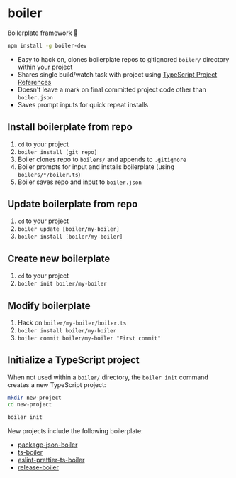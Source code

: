 # boiler

Boilerplate framework 🥘

```bash
npm install -g boiler-dev
```

- Easy to hack on, clones boilerplate repos to gitignored `boiler/` directory within your project
- Shares single build/watch task with project using [TypeScript Project References](https://github.com/boiler-dev/boiler/blob/master/typescriptlang.org/docs/handbook/project-references.html)
- Doesn't leave a mark on final committed project code other than `boiler.json`
- Saves prompt inputs for quick repeat installs

## Install boilerplate from repo

1. `cd` to your project
2. `boiler install [git repo]`
3. Boiler clones repo to `boilers/` and appends to `.gitignore`
4. Boiler prompts for input and installs boilerplate (using `boilers/*/boiler.ts`)
5. Boiler saves repo and input to `boiler.json`

## Update boilerplate from repo

1. `cd` to your project
2. `boiler update [boiler/my-boiler]`
3. `boiler install [boiler/my-boiler]`

## Create new boilerplate

1. `cd` to your project
2. `boiler init boiler/my-boiler`

## Modify boilerplate

1. Hack on `boiler/my-boiler/boiler.ts`
2. `boiler install boiler/my-boiler`
3. `boiler commit boiler/my-boiler "First commit"`

## Initialize a TypeScript project

When not used within a `boiler/` directory, the `boiler init` command creates a new TypeScript project:

```bash
mkdir new-project
cd new-project

boiler init
```

New projects include the following boilerplate:

- [package-json-boiler](https://github.com/boiler-dev/package-json-boiler)
- [ts-boiler](https://github.com/boiler-dev/ts-boiler)
- [eslint-prettier-ts-boiler](https://github.com/boiler-dev/eslint-prettier-ts-boiler)
- [release-boiler](https://github.com/boiler-dev/release-boiler)

